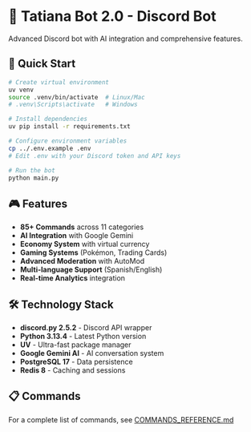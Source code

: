 # 🤖 Tatiana Bot 2.0 - Discord Bot

Advanced Discord bot with AI integration and comprehensive features.

## 🚀 Quick Start

```bash
# Create virtual environment
uv venv
source .venv/bin/activate  # Linux/Mac
# .venv\Scripts\activate   # Windows

# Install dependencies
uv pip install -r requirements.txt

# Configure environment variables
cp ../.env.example .env
# Edit .env with your Discord token and API keys

# Run the bot
python main.py
```

## 🎮 Features

- **85+ Commands** across 11 categories
- **AI Integration** with Google Gemini
- **Economy System** with virtual currency
- **Gaming Systems** (Pokémon, Trading Cards)
- **Advanced Moderation** with AutoMod
- **Multi-language Support** (Spanish/English)
- **Real-time Analytics** integration

## 🛠️ Technology Stack

- **discord.py 2.5.2** - Discord API wrapper
- **Python 3.13.4** - Latest Python version
- **UV** - Ultra-fast package manager
- **Google Gemini AI** - AI conversation system
- **PostgreSQL 17** - Data persistence
- **Redis 8** - Caching and sessions

## 📋 Commands

For a complete list of commands, see [COMMANDS_REFERENCE.md](../docs/COMMANDS_REFERENCE.md)
